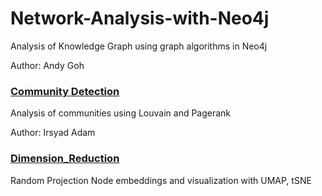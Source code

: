 # Network-Analysis-with-Neo4j
Analysis of Knowledge Graph using graph algorithms in Neo4j

Author: Andy Goh
### [Community Detection]
Analysis of communities using Louvain and Pagerank

Author: Irsyad Adam
### [Dimension_Reduction]
Random Projection Node embeddings and visualization with UMAP, tSNE


  [Community Detection]: /Community%20Detection/
  
  [Dimension_Reduction]: /Dimension_Reduction/
